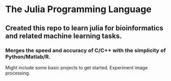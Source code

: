 # The Julia Programming Language
## Created this repo to learn julia for bioinformatics and related machine learning tasks.
### Merges the speed and accuracy of C/C++ with the simplicity of Python/Matlab/R.

Might include some basic projects to get started.
Experiment image processing.